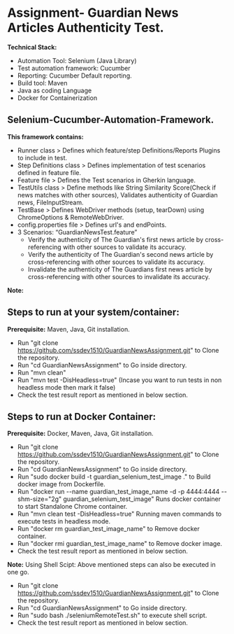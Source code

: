 # **Assignment- Guardian News Articles Authenticity Test.**

**Technical Stack:**

- Automation Tool: Selenium (Java Library)
- Test automation framework: Cucumber
- Reporting: Cucumber Default reporting.
- Build tool: Maven
- Java as coding Language
- Docker for Containerization

## Selenium-Cucumber-Automation-Framework.
  **This framework contains:**
- Runner class > Defines which feature/step Definitions/Reports Plugins to include in test.
- Step Definitions class > Defines implementation of test scenarios defined in feature file.
- Feature file > Defines the Test scenarios in Gherkin language.
- TestUtils class > Define methods like String Similarity Score(Check if news matches with other sources), Validates authenticity of Guardian news, FileInputStream.
- TestBase >  Defines WebDriver methods (setup, tearDown) using ChromeOptions & RemoteWebDriver.
- config.properties file > Defines url's and endPoints.
- 3 Scenarios: “GuardianNewsTest.feature”
  - Verify the authenticity of The Guardian's first news article by cross-referencing with other sources to validate its accuracy.
  - Verify the authenticity of The Guardian's second news article by cross-referencing with other sources to validate its accuracy.
  - Invalidate the authenticity of The Guardians first news article by cross-referencing with other sources to invalidate its accuracy.

**Note:**


## **Steps to run at your system/container:**
**Prerequisite:** Maven, Java, Git installation.

- Run "git clone https://github.com/ssdev1510/GuardianNewsAssignment.git" to Clone the repository.
- Run "cd GuardianNewsAssignment" to Go inside directory.
- Run "mvn clean"
- Run "mvn test -DisHeadless=true" (Incase you want to run tests in non headless mode then mark it false)
- Check the test result report as mentioned in below section.

## **Steps to run at Docker Container:**
**Prerequisite:** Docker, Maven, Java, Git installation.
- Run "git clone https://github.com/ssdev1510/GuardianNewsAssignment.git" to Clone the repository.
- Run "cd GuardianNewsAssignment" to Go inside directory.
- Run "sudo docker build -t guardian_selenium_test_image ." to Build docker image from Dockerfile.
- Run "docker run --name guardian_test_image_name -d -p 4444:4444 --shm-size="2g" guardian_selenium_test_image" Runs docker container to start Standalone Chrome container.
- Run "mvn clean test -DisHeadless=true" Running maven commands to execute tests in headless mode.
- Run "docker rm guardian_test_image_name" to Remove docker container.
- Run "docker rmi guardian_test_image_name" to  Remove docker image.
- Check the test result report as mentioned in below section.

**Note:** Using Shell Scipt: Above mentioned steps can also be executed in one go.
- Run "git clone https://github.com/ssdev1510/GuardianNewsAssignment.git" to Clone the repository.
- Run "cd GuardianNewsAssignment" to Go inside directory.
- Run "sudo bash ./seleniumRemoteTest.sh" to execute shell script.
- Check the test result report as mentioned in below section.
